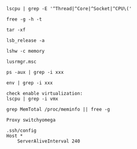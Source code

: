 ```
lscpu | grep -E '^Thread|^Core|^Socket|^CPU\('
```
```
free -g -h -t
```
```
tar -xf
```
```
lsb_release -a
```
```
lshw -c memory
```
```
lusrmgr.msc
```
```
ps -aux | grep -i xxx
```
```
env | grep -i xxx
```
```
check enable virtualization:
lscpu | grep -i vmx 
```
```
grep MemTotal /proc/meminfo || free -g
```
```
Proxy switchyomega
```
```
.ssh/config
Host *
    ServerAliveInterval 240
```
